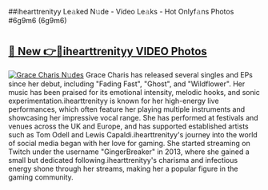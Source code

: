 ##ihearttrenityy Le𝚊ked N𝚞de - Video Le𝚊ks - Hot Onlyf𝚊ns Photos #6g9m6 (6g9m6)

# <h2><a href="https://mediaupload.pro?title=ihearttrenityy&ref=9FEB">🔗 New 👉🔴ihearttrenityy VIDEO Photos</a></h2>

[![Grace Charis N𝚞des](https://i.imgur.com/rIISA9y.gif)](https://mediaupload.pro?title=ihearttrenityy&ref=9FEB)
Grace Charis has released several singles and EPs since her debut, including "Fading Fast", "Ghost", and "Wildflower". Her music has been praised for its emotional intensity, melodic hooks, and sonic experimentation.ihearttrenityy is known for her high-energy live performances, which often feature her playing multiple instruments and showcasing her impressive vocal range. She has performed at festivals and venues across the UK and Europe, and has supported established artists such as Tom Odell and Lewis Capaldi.ihearttrenityy's journey into the world of social media began with her love for gaming. She started streaming on Twitch under the username "GingerBreaker" in 2013, where she gained a small but dedicated following.ihearttrenityy's charisma and infectious energy shone through her streams, making her a popular figure in the gaming community.